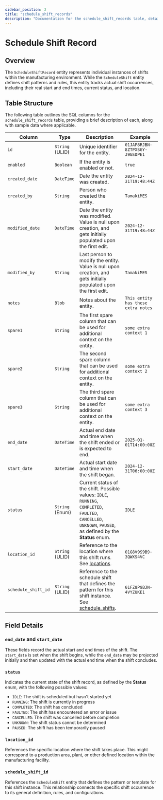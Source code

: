 ```yaml
---
sidebar_position: 2
title: "schedule_shift_records"
description: "Documentation for the schedule_shift_records table, detailing columns and constraints in the database schema."
---
```


# Schedule Shift Record

## Overview

The `ScheduleShiftRecord` entity represents individual instances of shifts within the manufacturing environment. While the `ScheduleShift` entity defines shift patterns and rules, this entity tracks actual shift occurrences, including their real start and end times, current status, and location.

## Table Structure

The following table outlines the SQL columns for the `schedule_shift_records` table, providing a brief description of
each, along with sample data where applicable.

| Column              | Type            | Description                                                                                                                                                   | Example                             |
|---------------------|-----------------|---------------------------------------------------------------------------------------------------------------------------------------------------------------|-------------------------------------|
| `id`                | `String` (ULID) | Unique identifier for the entity.                                                                                                                             | `01JAP8RJBN-8ZTPXSGY-J9GSDPE1`      |
| `enabled`           | `Boolean`       | If the entity is enabled or not.                                                                                                                              | `true`                              |
| `created_date`      | `DateTime`      | Date the entity was created.                                                                                                                                  | `2024-12-31T19:48:44Z`              |
| `created_by`        | `String`        | Person who created the entity.                                                                                                                                | `TamakiMES`                         |
| `modified_date`     | `DateTime`      | Date the entity was modified. Value is null upon creation, and gets initially populated upon the first edit.                                                  | `2024-12-31T19:48:44Z`              |
| `modified_by`       | `String`        | Last person to modify the entity. Value is null upon creation, and gets initially populated upon the first edit.                                              | `TamakiMES`                         |
| `notes`             | `Blob`          | Notes about the entity.                                                                                                                                       | `This entity has these extra notes` |
| `spare1`            | `String`        | The first spare column that can be used for additional context on the entity.                                                                                 | `some extra context 1`              |
| `spare2`            | `String`        | The second spare column that can be used for additional context on the entity.                                                                                | `some extra context 2`              |
| `spare3`            | `String`        | The third spare column that can be used for additional context on the entity.                                                                                 | `some extra context 3`              |
| `end_date`          | `DateTime`      | Actual end date and time when the shift ended or is expected to end.                                                                                          | `2025-01-01T14:00:00Z`              |
| `start_date`        | `DateTime`      | Actual start date and time when the shift began.                                                                                                              | `2024-12-31T06:00:00Z`              |
| `status`            | `String` (Enum) | Current status of the shift. Possible values: `IDLE`, `RUNNING`, `COMPLETED`, `FAULTED`, `CANCELLED`, `UNKNOWN`, `PAUSED`, as defined by the **Status** enum. | `IDLE`                              |
| `location_id`       | `String` (ULID) | Reference to the location where this shift runs. See [locations](../location-model/location).                                                                 | `01G8V9S9B9-3QWXS4VC`               |
| `schedule_shift_id` | `String` (ULID) | Reference to the schedule shift that defines the pattern for this shift instance. See [schedule_shifts](../schedule-shift-model/schedule-shift).              | `01FZ8P9BJN-4VYZUKE1`               |

## Field Details

### `end_date` and `start_date`

These fields record the actual start and end times of the shift. The `start_date` is set when the shift begins, while the `end_date` may be projected initially and then updated with the actual end time when the shift concludes.

### `status`

Indicates the current state of the shift record, as defined by the **Status** enum, with the following possible values:

- `IDLE`: The shift is scheduled but hasn't started yet
- `RUNNING`: The shift is currently in progress
- `COMPLETED`: The shift has concluded
- `FAULTED`: The shift has encountered an error or issue
- `CANCELLED`: The shift was cancelled before completion
- `UNKNOWN`: The shift status cannot be determined
- `PAUSED`: The shift has been temporarily paused

### `location_id`

References the specific location where the shift takes place. This might correspond to a production area, plant, or other defined location within the manufacturing facility.

### `schedule_shift_id`

References the `ScheduleShift` entity that defines the pattern or template for this shift instance. This relationship connects the specific shift occurrence to its general definition, rules, and configurations.